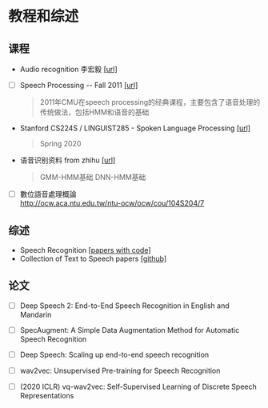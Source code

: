 # 教程和综述  
## 课程
- Audio recognition 李宏毅 [[url]](http://speech.ee.ntu.edu.tw/~tlkagk/courses_DLHLP20.html)  
- [ ] Speech Processing -- Fall 2011 [[url]](http://www.speech.cs.cmu.edu/15-492/)  
    > 2011年CMU在speech processing的经典课程，主要包含了语音处理的传统做法，包括HMM和语音的基础
 - Stanford CS224S / LINGUIST285 - Spoken Language Processing   [[url]](http://web.stanford.edu/class/cs224s/)  
    >  Spring 2020  

- 语音识别资料 from zhihu [[url]](https://www.zhihu.com/question/355153863/answer/899543363?utm_source=weibo&utm_medium=social&utm_oi=638013007834255360)  
    > GMM-HMM基础
    > DNN-HMM基础

- [ ] 數位語音處理概論  
http://ocw.aca.ntu.edu.tw/ntu-ocw/ocw/cou/104S204/7

## 综述

- Speech Recognition [[papers with code]](https://paperswithcode.com/task/speech-recognition)    
- Collection of Text to Speech papers [[github]](https://github.com/erogol/TTS-papers)   




## 论文
- [ ] Deep Speech 2: End-to-End Speech Recognition in English and Mandarin  
- [ ] SpecAugment: A Simple Data Augmentation Method for Automatic Speech Recognition  
- [ ] Deep Speech: Scaling up end-to-end speech recognition
- [ ] wav2vec: Unsupervised Pre-training for Speech Recognition
- [ ] (2020 ICLR) vq-wav2vec: Self-Supervised Learning of Discrete Speech Representations


